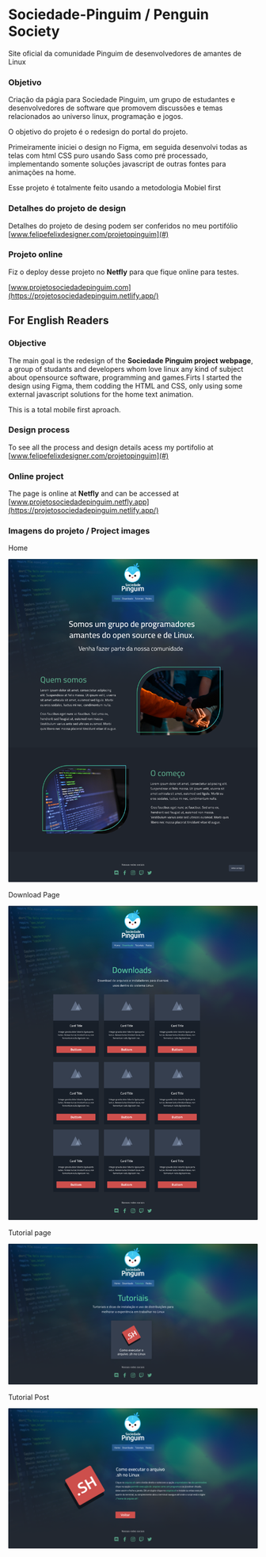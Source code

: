 # Sociedade-Pinguim / Penguin Society
Site oficial da comunidade Pinguim de desenvolvedores de amantes de Linux

### Objetivo

Criação da págia para Sociedade Pinguim, um grupo de estudantes e desenvolvedores de software que promovem discussões e temas relacionados ao universo linux, programação e jogos.

O objetivo do projeto é o redesign do portal do projeto.

Primeiramente iniciei o design no Figma, em seguida desenvolvi todas as telas com html CSS puro usando Sass como pré processado, implementando somente soluções javascript de outras fontes para animações na home.

Esse projeto é totalmente feito usando a metodologia Mobiel first


### Detalhes do projeto de design 

Detalhes do projeto de desing podem ser conferidos no meu portifólio [www.felipefelixdesigner.com/projetopinguim](#)


### Projeto online

Fiz o deploy desse projeto no **Netfly** para que fique online para testes.

[www.projetosociedadepinguim.com](https://projetosociedadepinguim.netlify.app/)


## For English Readers

### Objective

The main goal is the redesign of the **Sociedade Pinguim project webpage**, a group of studants and developers whom love linux any kind of subject about opensource software, programming and games.Firts I started the design using Figma, them codding the HTML and CSS, only using some external javascript solutions for the home text animation.

This is a total mobile first aproach.


### Design process

To see all the process and design details acess my portifolio at [www.felipefelixdesigner.com/projetopinguim](#)

### Online project

The page is online at **Netfly** and can be accessed at [www.projetosociedadepinguim.netfly.app](https://projetosociedadepinguim.netlify.app/)


### Imagens do projeto / Project images

Home

![](imagens/github/Home.png)

Download Page

![](imagens/github/Downloads.png)

Tutorial page

![](imagens/github/Tutoriais.png)

Tutorial Post

![](imagens/github/tutorialpost.png)
